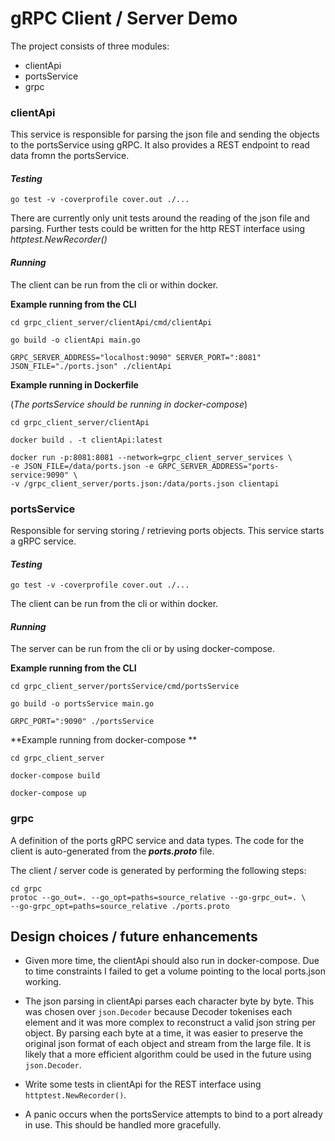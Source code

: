 # gRPC Client / Server Demo

The project consists of three modules:
* clientApi
* portsService
* grpc

### clientApi

This service is responsible for parsing the json file and sending the objects to the portsService using gRPC.
It also provides a REST endpoint to read data fromn the portsService.

#### _Testing_

``go test -v -coverprofile cover.out ./...``

There are currently only unit tests around the reading of the json file and parsing. Further tests could be written for the http REST interface using _httptest.NewRecorder()_


#### _Running_

The client can be run from the cli or within docker.

**Example running from the CLI**
```
cd grpc_client_server/clientApi/cmd/clientApi

go build -o clientApi main.go

GRPC_SERVER_ADDRESS="localhost:9090" SERVER_PORT=":8081" JSON_FILE="./ports.json" ./clientApi
```

**Example running in Dockerfile**

(_The portsService should be running in docker-compose_)

```
cd grpc_client_server/clientApi

docker build . -t clientApi:latest

docker run -p:8081:8081 --network=grpc_client_server_services \
-e JSON_FILE=/data/ports.json -e GRPC_SERVER_ADDRESS="ports-service:9090" \
-v /grpc_client_server/ports.json:/data/ports.json clientapi
```

### portsService

Responsible for serving storing / retrieving ports objects. This service starts a gRPC service.

#### _Testing_

``go test -v -coverprofile cover.out ./...``

The client can be run from the cli or within docker.

#### _Running_

The server can be run from the cli or by using docker-compose.

**Example running from the CLI**
```
cd grpc_client_server/portsService/cmd/portsService

go build -o portsService main.go

GRPC_PORT=":9090" ./portsService
```

**Example running from docker-compose **

```
cd grpc_client_server

docker-compose build

docker-compose up
```

### grpc

A definition of the ports gRPC service and data types. The code for the client is auto-generated from the **_ports.proto_** file.

The client / server code is generated by performing the following steps:

```
cd grpc
protoc --go_out=. --go_opt=paths=source_relative --go-grpc_out=. \
--go-grpc_opt=paths=source_relative ./ports.proto
```

## Design choices / future enhancements

* Given more time, the clientApi should also run in docker-compose. Due to time constraints I failed to get a volume pointing to the local ports.json working.

* The json parsing in clientApi parses each character byte by byte. This was chosen over ``json.Decoder`` because Decoder tokenises each element and it was more complex to reconstruct a valid json string per object. By parsing each byte at a time, it was easier to preserve the original json format of each object and stream from the large file. It is likely that a more efficient algorithm could be used in the future using ``json.Decoder``.

* Write some tests in clientApi for the REST interface using ``httptest.NewRecorder()``.

* A panic occurs when the portsService attempts to bind to a port already in use. This should be handled more gracefully.
